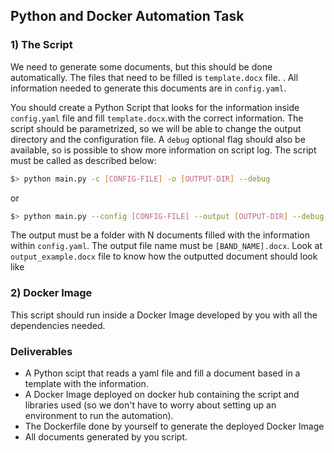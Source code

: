 ## Python and Docker Automation Task


### 1) The Script

We need to generate some documents, but this should be done automatically. The files that need to be filled is  ```template.docx``` file. . All information needed to generate this documents are in ```config.yaml```.

You should create a Python Script that looks for the information inside ```config.yaml``` file and fill ```template.docx```.with the correct information. The script should be parametrized, so we will be able to change the output directory and the configuration file. A ```debug``` optional flag should also be available, so is possible to show more information on script log. The script must be called as described below:

```bash
$> python main.py -c [CONFIG-FILE] -o [OUTPUT-DIR] --debug
```
or

```bash
$> python main.py --config [CONFIG-FILE] --output [OUTPUT-DIR] --debug
```


The output must be a folder with N documents filled with the information within ```config.yaml```. The output file name must be  ```[BAND_NAME].docx```. Look at ```output_example.docx``` file to know how the outputted document should look like

### 2) Docker Image

This script should run inside a Docker Image developed by you with all the dependencies needed.


### Deliverables
  * A Python scipt that reads a yaml file and fill a document based in a template with the information.
  * A Docker Image deployed on docker hub containing the script and libraries used (so we don't have to worry about setting up an environment to run the automation).
  * The Dockerfile done by yourself to generate the deployed Docker Image
  * All documents generated by you script.
